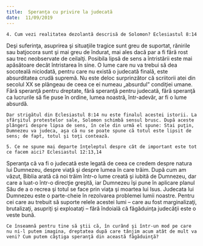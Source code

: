```yaml
---
title:  Speranţa cu privire la judecată
date:  11/09/2019
---
```


`4. Cum vezi realitatea dezolantă descrisă de Solomon? Eclesiastul 8:14`

Deşi suferinţa, asuprirea şi situaţiile tragice sunt greu de suportat, rănirile sau batjocora sunt şi mai greu de îndurat, mai ales dacă par a fi fără rost sau trec neobservate de ceilalţi. Posibila lipsă de sens a întristării este mai apăsătoare decât întristarea în sine. O lume care nu va trebui să dea socoteală niciodată, pentru care nu există o judecată finală, este absurditatea crudă supremă. Nu este deloc surprinzător că scriitorii atei din secolul XX se plângeau de ceea ce ei numeau „absurdul” condiţiei umane. Fără speranţă pentru dreptate, fără speranţă pentru judecată, fără speranţă ca lucrurile să fie puse în ordine, lumea noastră, într-adevăr, ar fi o lume absurdă.

`Dar strigătul din Eclesiastul 8:14 nu este finalul acestei istorii. La sfârşitul protestelor sale, Solomon schimbă sensul brusc. După aceste plângeri despre lipsa de sens, în cele din urmă el spune: Stai puţin, Dumnezeu va judeca, aşa că nu se poate spune că totul este lipsit de sens; de fapt, totul şi toţi contează.`

`5. Ce ne spune mai departe înţeleptul despre cât de important este tot ce facem aici? Eclesiastul 12:13,14`

Speranţa că va fi o judecată este legată de ceea ce credem despre natura lui Dumnezeu, despre viaţă şi despre lumea în care trăim. După cum am văzut, Biblia arată că noi trăim într-o lume creată şi iubită de Dumnezeu, dar care a luat-o într-o direcţie greşită, iar Dumnezeu îşi pune în aplicare planul Său de a o recrea şi totul se face prin viaţa şi moartea lui Isus. Judecata lui Dumnezeu este o parte-cheie în rezolvarea problemei lumii noastre. Pentru cei care au trebuit să suporte relele acestei lumi – care au fost marginalizaţi, brutalizaţi, asupriţi şi exploataţi – fără îndoială că făgăduinţa judecăţii este o veste bună.

`Ce înseamnă pentru tine să ştii că, în curând şi într-un mod pe care nu ni-l putem imagina, dreptatea după care tânjim acum atât de mult va veni? Cum putem câştiga speranţă din această făgăduinţă?`